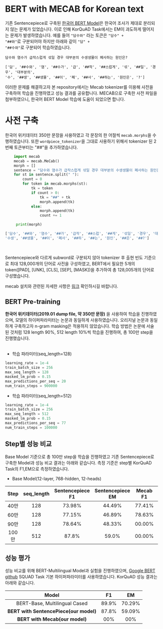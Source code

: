 # BERT with MECAB for Korean text

기존 Sentencepiece로 구축된 [한국어 BERT Model](https://github.com/yeontaek/BERT-Korean-Model)은 한국어 조사가 제대로 분리되지 않는 문제가 있었습니다. 이로 인해 KorQuAD Task에서는 EM이 과도하게 떨어지는 문제가 발생하였습니다. 예를 들어 <code>"담수와"</code> 라는 토큰은 <code>"담수" + "##와"</code>로 구분되어야 하지만 아래와 같이 <code>"담" + "##수와"</code>로 구분되어 학습하였습니다.

```
담수와 염수가 급작스럽게 섞일 경우 대부분의 수생생물이 폐사하는 원인은?

['담', '##수와', '염', '##수가', '급', '##작', '##스럽게', '섞', '##일', '경우', '대부분의',
'수', '##생', '##생물', '##이', '폐', '##사', '##하는', '원인은', '?']

```

이러한 문제를 해결하고자 본 repository에서는 Mecab tokenizer를 이용해 사전을 구축하여 학습을 진행하였고 성능 결과를 공유합니다. MECAB으로 구축한 사전 파일을 첨부하였으니, 한국어 BERT Model 학습에 도움이 되었으면 합니다.



# 사전 구축 

한국어 위키데이터 350만 문장을 사용하였고 각 문장의 한 어절씩 <code>mecab.morphs</code>을 수행하였습니다. 또한 <code>wordpiece_tokenizer</code>을 그대로 사용하기 위해서 tokenizer 된 2번째 토큰부터는 "##"을 추가하였습니다.

```python
    import mecab
    mecab = mecab.MeCab()
    morph = []
    sentence = "담수와 염수가 급작스럽게 섞일 경우 대부분의 수생생물이 폐사하는 원인은?"
    for st in sentence.split(" "):
        count = 0
        for token in mecab.morphs(st):
            tk = token
            if count > 0:
                tk = "##" + tk
                morph.append(tk)
            else:
                morph.append(tk)
                count += 1
                
     print(morph)
                
['담수', '##와', '염수', '##가', '급작', '##스럽', '##게', '섞일', '경우', '대부분', '##의',
'수생', '##생물', '##이', '폐사', '##하', '##는', '원인', '##은', '##?']
```
<br>

Sentencepiece와 다르게 subword로 구분되지 않아 tokenizer 후 출현 빈도 기준으로 최대 128,000개의 단어로 사전을 구성하였고, BERT에서 필요한 5개의 token([PAD], [UNK], [CLS], [SEP], [MASK])을 추가하여 총 128,005개의 단어로 구성했습니다.  

mecab 설치와 관련된 자세한 사항은 [링크](https://bitbucket.org/eunjeon/mecab-ko-dic/src/master/) 확인하시길 바랍니다. 


## BERT Pre-training
**한국어 위키데이터(2019.01 dump file, 약 350만 문장)** 을 사용하여 학습을 진행하였으며, 모델의 하이퍼파라미터는 논문과 동일하게 사용하였습니다. 오리지널 논문과 동일하게 구축하고자 n-gram masking은 적용하지 않았습니다. 학습 방법은 논문에 서술된 것처럼 128 length 90%, 512 length 10%씩 학습을 진행하여, 총 100만 step을 진행했습니다. 
<br>
<br>
* 학습 파라미터(seq_length=128)
```python
learning_rate = 1e-4
train_batch_size = 256 
max_seq_length = 128
masked_lm_prob = 0.15
max_predictions_per_seq = 20
num_train_steps = 900000
```   

* 학습 파라미터(seq_length=512)
```python
learning_rate = 1e-4
train_batch_size = 256 
max_seq_length = 512
masked_lm_prob = 0.15
max_predictions_per_seq = 77
num_train_steps = 100000
```   

## Step별 성능 비교
Base Model 기준으로 총 100만 step을 학습을 진행하였고 기존 Sentencepiece로 구축한 Model과 성능 비교 결과는 아래와 같습니다. 측정 기준은 step별 KorQuAD Task의 F1,EM으로 측정하였습니다. 
<br>

* Base Model(12-layer, 768-hidden, 12-heads)<br>

| Step | seq_length | Sentencepiece F1 | Sentencepiece EM | Mecab F1 | Mecab EM |
|:-------:|:-------:|:-------:| :-------:| :-------:| :-------:|
| 40만 | 128 | 73.98% | 44.49% | 77.41% | 62.12% |
| 60만 | 128 | 77.15% | 46.89% | 78.63% | 63.17% |
| 90만 | 128| 78.64% | 48.33% | 00.00% | 00.00% |
| 100만 | 512 | 87.8% | 59.0% | 00.00% | 00.00% |




## 성능 평가 
성능 비교를 위해 BERT-Multilingual Model과 실험을 진행하였으며, [Google BERT github](https://github.com/google-research/bert) SQUAD Task 기본 하이퍼파라미터를 사용하였습니다. KorQuAD 성능 결과는 아래와 같습니다.

| Model | F1 | EM |
|:---:|:---:| :---:|
| BERT-Base, Multilingual Cased | 89.9% | 70.29% |
| **BERT with SentencePiece(our model)** | 87.8% | 59.09% |
| **BERT with Mecab(our model)** | 00% | 00% |


